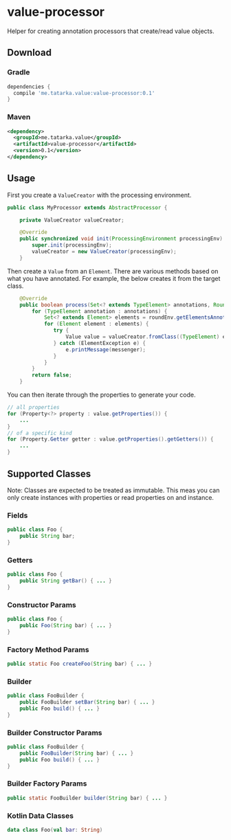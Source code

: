# value-processor
Helper for creating annotation processors that create/read value objects.

## Download

### Gradle

```groovy
dependencies {
  compile 'me.tatarka.value:value-processor:0.1'
}
```

### Maven

```xml
<dependency>
  <groupId>me.tatarka.value</groupId>
  <artifactId>value-processor</artifactId>
  <version>0.1</version>
</dependency>
```

## Usage

First you create a `ValueCreator` with the processing environment.

```java
public class MyProcessor extends AbstractProcessor {

    private ValueCreator valueCreator;

    @Override
    public synchronized void init(ProcessingEnvironment processingEnv) {
        super.init(processingEnv);
        valueCreator = new ValueCreator(processingEnv);
    }
```

Then create a `Value` from an `Element`. There are various methods based on what you have annotated. For example, the below creates it from the target class.

```java
    @Override
    public boolean process(Set<? extends TypeElement> annotations, RoundEnvironment roundEnv) {
        for (TypeElement annotation : annotations) {
            Set<? extends Element> elements = roundEnv.getElementsAnnotatedWith(annotation);
            for (Element element : elements) {
               try {
                   Value value = valueCreator.fromClass((TypeElement) element);
               } catch (ElementException e) {
                   e.printMessage(messenger);
               }
            }
        }
        return false;
    }
```

You can then iterate through the properties to generate your code.

```java
// all properties
for (Property<?> property : value.getProperties()) {
    ...
}
// of a specific kind
for (Property.Getter getter : value.getProperties().getGetters()) {
    ...
}
```

## Supported Classes
Note: Classes are expected to be treated as immutable. This meas you can only create instances with properties or read properties on and instance.

### Fields
```java
public class Foo {
    public String bar;
}
```
### Getters
```java
public class Foo {
    public String getBar() { ... }
}
```
### Constructor Params
```java
public class Foo {
    public Foo(String bar) { ... }
}
```
### Factory Method Params
```java
public static Foo createFoo(String bar) { ... }
```
### Builder
```java
public class FooBuilder {
    public FooBuilder setBar(String bar) { ... }
    public Foo build() { ... }
}
```
### Builder Constructor Params
```java
public class FooBuilder {
    public FooBuilder(String bar) { ... }
    public Foo build() { ... }
}
```
### Builder Factory Params
```java
public static FooBuilder builder(String bar) { ... }
```
### Kotlin Data Classes
```kotlin
data class Foo(val bar: String)
```
